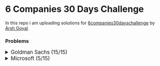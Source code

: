 # 6 Companies 30 Days Challenge

In this repo i am uploading solutions for [6companies30dayschallenge](https://www.proelevate.in/dsa-practice/6-companies-30-days) by [Arsh Goyal](https://www.linkedin.com/in/arshgoyal/).

### Problems

<details>
<summary style="font-size: 1.2em">Goldman Sachs (15/15)</summary>

| Sr No. | Problems                                                                                               | Link                                                                                                                              | Status |
| :----- | :----------------------------------------------------------------------------------------------------- | :-------------------------------------------------------------------------------------------------------------------------------- | :----- |
| 1      | [Minimize the Maximum of Two Arrays](./goldman-sachs/_001_MinimizeMaxOf2Arrays.cpp)                    | [![Problem Link](./assets/leetcode.svg)](https://leetcode.com/problems/minimize-the-maximum-of-two-arrays/)                       | ✅     |
| 2      | [Employee Priority Systems](./goldman-sachs/_002_EmployeePrioritySystems.cpp)                          | [![Problem Link](./assets/leetcode.svg)](https://leetcode.com/problems/high-access-employees/)                                    | ✅     |
| 3      | [Kth smallest element Query](./goldman-sachs/_003_KthSmallestElementQuery.cpp)                         | [![Problem Link](./assets/leetcode.svg)](https://leetcode.com/problems/query-kth-smallest-trimmed-number/)                        | ✅     |
| 4      | [Combination Sum](./goldman-sachs/_004_CombinationSum.cpp)                                             | [![Problem Link](./assets/leetcode.svg)](https://leetcode.com/problems/combination-sum-iii/)                                      | ✅     |
| 5      | [Flip Matrix](./goldman-sachs/_005_FlipMatrix.cpp)                                                     | [![Problem Link](./assets/leetcode.svg)](https://leetcode.com/problems/random-flip-matrix/)                                       | ✅     |
| 6      | [Combinations in Phone Number](./goldman-sachs/_006_CombinationsInAPhoneNo.cpp)                        | [![Problem Link](./assets/leetcode.svg)](https://leetcode.com/problems/letter-combinations-of-a-phone-number/)                    | ✅     |
| 7      | [Find Missing and Repeating](./goldman-sachs/_007_FindMissingAndRepeating.cpp)                         | [![Problem Link](./assets/gfg.svg)](https://www.geeksforgeeks.org/problems/find-missing-and-repeating2512/1)                      | ✅     |
| 8      | [Finding Consecutive Integers From a Data Stream](./goldman-sachs/_008_FindingConsecutiveIntegers.cpp) | [![Problem Link](./assets/leetcode.svg)](https://leetcode.com/problems/find-consecutive-integers-from-a-data-stream/)             | ✅     |
| 9      | [Following a Number Pattern](./goldman-sachs/_009_FollowingNumberPatter.cpp)                           | [![Problem Link](./assets/gfg.svg)](https://www.geeksforgeeks.org/problems/number-following-a-pattern3126/1)                      | ✅     |
| 10     | [K - Divisible Element Subarrays](./goldman-sachs/_010_KDivisibleElementSubarrays.cpp)                 | [![Problem Link](./assets/leetcode.svg)](https://leetcode.com/problems/k-divisible-elements-subarrays/description/)               | ✅     |
| 11     | [Map Of Highest Peak](./goldman-sachs/_011_MapOfHighestPeak.cpp)                                       | [![Problem Link](./assets/leetcode.svg)](https://leetcode.com/problems/map-of-highest-peak/)                                      | ✅     |
| 12     | [Maximum Sum BST](./goldman-sachs/_012_MaximumSumBST.cpp)                                              | [![Problem Link](./assets/leetcode.svg)](https://leetcode.com/problems/maximum-sum-bst-in-binary-tree/)                           | ✅     |
| 13     | [People Aware of a Secret](./goldman-sachs/_013_PeopleAwareOfSecret.cpp)                               | [![Problem Link](./assets/leetcode.svg)](https://leetcode.com/problems/number-of-people-aware-of-a-secret/)                       | ✅     |
| 14     | [Run Length Encoding](./goldman-sachs/_014_RunLengthEncoding.cpp)                                      | [![Problem Link](./assets/gfg.svg)](https://www.geeksforgeeks.org/problems/run-length-encoding/1)                                 | ✅     |
| 15     | [Way to Reach a Position After K Steps](./goldman-sachs/_015_ReachPosAfterKSteps.cpp)                  | [![Problem Link](./assets/leetcode.svg)](https://leetcode.com/problems/number-of-ways-to-reach-a-position-after-exactly-k-steps/) | ✅     |

</details>

<details>
<summary style="font-size: 1.2em">Microsoft (5/15)</summary>
  
Sr No. | Problems                                                                                     | Link                                                                                                                                     | Status
----|---------------------------------------------------------------------------------------------------------------------------|-------------------------------------------------------------------------------------------------------------------------------------------|---------
1   | [Overlap Circle and Rectangle](./Microsoft/_001_overlapCircleAndRectangle.cpp)                                                   | [![Problem Link](./assets/leetcode.svg)](https://leetcode.com/problems/circle-and-rectangle-overlapping/)                              | ✅
2   | [Who is the Winner](./Microsoft/_002_WhoIsTheWInner.cpp)                                                   | [![Problem Link](./assets/leetcode.svg)](https://leetcode.com/problems/find-the-winner-of-the-circular-game/)                            | ✅|
3   | [Envelopes and Dolls](./Microsoft/_003_EnvelopesAndDolls.cpp/)   | [![Problem Link](./assets/leetcode.svg)](https://leetcode.com/problems/russian-doll-envelopes/)    |✅ |
4   | [Image Smoother](./Microsoft/_004_ImageSmoother.cpp/)                                                             | [![Problem Link](./assets/leetcode.svg)](https://leetcode.com/problems/image-smoother/)                                   |✅ |
5   | [Minimum Moves to equal Array Elements](./Microsoft/_005_MinimumMoves.cpp/)                                                                        | [![Problem Link](./assets/leetcode.svg)](https://leetcode.com/problems/minimum-moves-to-equal-array-elements-ii/)                                      | ✅ |
6   | [Random Point in Non - Overlapping Rectangles](./Microsoft/_006_RandomPoint.cpp/)                               | [![Problem Link](./assets/leetcode.svg)](https://leetcode.com/problems/random-point-in-non-overlapping-rectangles/)                                     | |
7   | [Bulls and Cows](./Microsoft/_007_BullsAndCows.cpp/)                                   | [![Problem Link](./assets/leetcode.svg)](https://leetcode.com/problems/bulls-and-cows/)                    |✅ |
8   | [Counting nice Subarrays](./Microsoft/_008_CountingNiceSubarrays.cpp/)                                                 | [![Problem Link](./assets/leetcode.svg)](https://leetcode.com/problems/count-number-of-nice-subarrays/)                           |✅ |
9   | [Repeated Dna sequences](./Microsoft/_009_RepeatedDnaSequences.cpp/)                                           | [![Problem Link](./assets/leetcode.svg)](https://leetcode.com/problems/repeated-dna-sequences/)                        |✅ |
10  | [City With the Smallest Number of Threshold Distance](./Microsoft/_010_CitySmallestThreshold.cpp/)                                  | [![Problem Link](./assets/leetcode.svg)](https://leetcode.com/problems/find-the-city-with-the-smallest-number-of-neighbors-at-a-threshold-distance/description/)                                 | |
11  | [Count Number of Incremovable Subarrays I](./Microsoft/_011_CountNumberOfIncremovableSubarrays.cpp/)                                           | [![Problem Link](./assets/leetcode.svg)](https://leetcode.com/problems/count-the-number-of-incremovable-subarrays-i/)                       | |
12  | [Max Product of Length Of Two Palindromic Sequences](./Microsoft/_012_MaxProductPalindrome.cpp/)                                              | [![Problem Link](./assets/leetcode.svg)](https://leetcode.com/problems/maximum-product-of-the-length-of-two-palindromic-subsequences/description/)                           | |
13  | [Wiggle Sort](./Microsoft/_013_WiggleSort.cpp/)                                                             | [![Problem Link](./assets/leetcode.svg)](https://leetcode.com/problems/wiggle-sort-ii)                                  | |
14  | [Shopping Offers](./Microsoft/_014_ShoppingOffers.cpp/)                                                 | [![Problem Link](./assets/leetcode.svg)](https://leetcode.com/problems/shopping-offers/)                                              | |
15  | [Minimum Cost to Convert String I](./Microsoft/_014_MinimumCostToStringI.cpp/)                         | [![Problem Link](./assets/leetcode.svg)](https://leetcode.com/problems/minimum-cost-to-convert-string-i/)               | |

</details>
